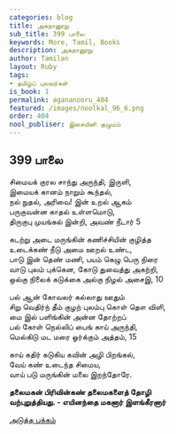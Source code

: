 ```yaml
---
categories: blog
title: அகநானூறு
sub_title: 399 பாலை
keywords: More, Tamil, Books
description: அகநானூறு
author: Tamilan
layout: Ruby
tags:
- தமிழ்ப் புலவர்கள்
is_book: 1
permalink: agananooru_404
featured: /images/noolkal_96_6.png
order: 404
nool_publiser: இசையினி குழுமம்
---
```



## 399 பாலை

சிமையக் குரல சாந்து அருந்தி, இருளி,  
இமையக் கானம் நாறும் கூந்தல்,  
நல் நுதல், அரிவை! இன் உறல் ஆகம்  
பருகுவன்ன காதல் உள்ளமொடு,  
திருகுபு முயங்கல் இன்றி, அவண் நீடார் 5

கடற்று அடை மருங்கின் கணிச்சியின் குழித்த  
உடைக்கண் நீடு அமை ஊறல் உண்ட,  
பாடு இன் தெண் மணி, பயம் கெழு பெரு நிரை  
வாடு புலம் புக்கென, கோடு துவைத்து அகற்றி,  
ஒல்கு நிலைக் கடுக்கை அல்கு நிழல் அசைஇ, 10

பல் ஆன் கோவலர் கல்லாது ஊதும்  
சிறு வெதிர்ந் தீம் குழற் புலம்பு கொள் தௌ விளி,  
மை இல் பளிங்கின் அன்ன தோற்றப்  
பல் கோள் நெல்லிப் பைங் காய் அருந்தி,  
மெல்கிடு மட மரை ஓர்க்கும் அத்தம், 15

காய் கதிர் கடுகிய கவின் அழி பிறங்கல்,  
வேய் கண் உடைந்த சிமைய,  
வாய் படு மருங்கின் மலை இறந்தோரே.

**தலைமகன் பிரிவின்கண் தலைமகளைத் தோழி  
வற்புறுத்தியது. - எயினந்தை மகனார் இளங்கீரனார்**

[அடுத்த பக்கம்](agananooru_405)